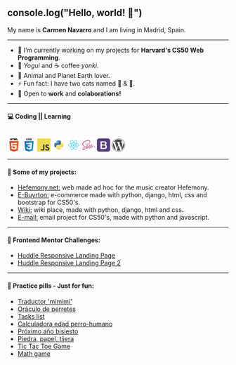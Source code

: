 ## console.log("Hello, world! 👋") 

My name is **Carmen Navarro** and I am living in Madrid, Spain.

---

- 🔭 I’m currently working on my projects for **Harvard's CS50 Web Programming**.
- 🧘  *Yogui* and :coffee: coffee *yonki*.
- 🦔 Animal and Planet Earth lover.
- ⚡ Fun fact: I have two cats named 🥥 & 🍍.
- 👾 Open to **work** and **colaborations!**

---
#### :computer: Coding || Learning 
<br>
<img width="30px" src="https://raw.githubusercontent.com/github/explore/80688e429a7d4ef2fca1e82350fe8e3517d3494d/topics/html/html.png" /> <img width="30px" src="https://raw.githubusercontent.com/github/explore/80688e429a7d4ef2fca1e82350fe8e3517d3494d/topics/css/css.png" /> <img width="30px" src="https://raw.githubusercontent.com/github/explore/80688e429a7d4ef2fca1e82350fe8e3517d3494d/topics/javascript/javascript.png" /> <img width="30px" src="https://raw.githubusercontent.com/github/explore/80688e429a7d4ef2fca1e82350fe8e3517d3494d/topics/python/python.png" /> <img width="30px" src="https://raw.githubusercontent.com/github/explore/80688e429a7d4ef2fca1e82350fe8e3517d3494d/topics/react/react.png" /> <img width="30px" src="https://raw.githubusercontent.com/github/explore/80688e429a7d4ef2fca1e82350fe8e3517d3494d/topics/sass/sass.png" /> <img width="30px" src="https://raw.githubusercontent.com/github/explore/80688e429a7d4ef2fca1e82350fe8e3517d3494d/topics/bootstrap/bootstrap.png" /> <img width="30px" src="https://raw.githubusercontent.com/github/explore/80688e429a7d4ef2fca1e82350fe8e3517d3494d/topics/wordpress/wordpress.png" />


---

#### :floppy_disk: Some of my projects:

* [Hefemony.net:](https://hefemony.net/) web made ad hoc for the music creator Hefemony.
* [E-Buyrton:](https://www.youtube.com/watch?v=4Z6MMewrcQE&t=111s) e-commerce made with python, django, html, css and bootstrap for CS50's.
* [Wiki:](https://www.youtube.com/watch?v=L8a4by6LURU) wiki place, made with python, django, html and css.
* [E-mail:](https://www.youtube.com/watch?v=1ZvmbUTGFBo&t) email project for CS50's, made with python and javascript.

---

#### :pushpin: Frontend Mentor Challenges:

* [Huddle Responsive Landing Page](https://fm-entor-challenge2.cartxu.vercel.app/)
* [Huddle Responsive Landing Page 2](https://landing.cartxu.vercel.app/)

---

#### :pill: Practice pills   - Just for fun:

  * [Traductor 'mimimi'](https://cartxu.github.io/javascript-random/mimimi.html)
  * [Oráculo de perretes](https://cartxu.github.io/javascript-random/queperro.html)
  * [Tasks list](https://cartxu.github.io/javascript-random/tasks.html)
  * [Calculadora edad perro-humano](https://cartxu.github.io/javascript-random/edadperro.html)
  * [Próximo año bisiesto](https://cartxu.github.io/javascript-random/bisiesto.html)
  * [Piedra, papel, tijera](https://cartxu.github.io/javascript-random/papelpiedratijeras.html)
  * [Tic Tac Toe Game](https://cartxu.github.io/react-practice/tictactoe)
  * [Math game](https://cartxu.github.io/react-practice/game)
  
